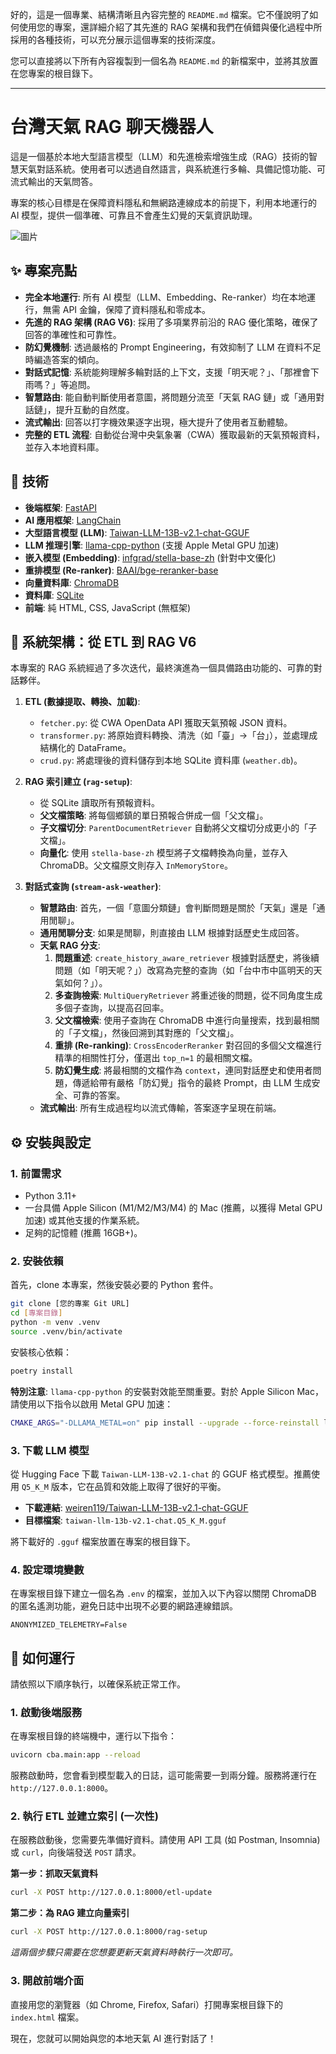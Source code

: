 好的，這是一個專業、結構清晰且內容完整的 `README.md` 檔案。它不僅說明了如何使用您的專案，還詳細介紹了其先進的 RAG 架構和我們在偵錯與優化過程中所採用的各種技術，可以充分展示這個專案的技術深度。

您可以直接將以下所有內容複製到一個名為 `README.md` 的新檔案中，並將其放置在您專案的根目錄下。

---

# 台灣天氣 RAG 聊天機器人

這是一個基於本地大型語言模型（LLM）和先進檢索增強生成（RAG）技術的智慧天氣對話系統。使用者可以透過自然語言，與系統進行多輪、具備記憶功能、可流式輸出的天氣問答。

專案的核心目標是在保障資料隱私和無網路連線成本的前提下，利用本地運行的 AI 模型，提供一個準確、可靠且不會產生幻覺的天氣資訊助理。

![圖片](https://ibb.co/4gnn5Mxb "圖片")

## ✨ 專案亮點

*   **完全本地運行**: 所有 AI 模型（LLM、Embedding、Re-ranker）均在本地運行，無需 API 金鑰，保障了資料隱私和零成本。
*   **先進的 RAG 架構 (RAG V6)**: 採用了多項業界前沿的 RAG 優化策略，確保了回答的準確性和可靠性。
*   **防幻覺機制**: 透過嚴格的 Prompt Engineering，有效抑制了 LLM 在資料不足時編造答案的傾向。
*   **對話式記憶**: 系統能夠理解多輪對話的上下文，支援「明天呢？」、「那裡會下雨嗎？」等追問。
*   **智慧路由**: 能自動判斷使用者意圖，將問題分流至「天氣 RAG 鏈」或「通用對話鏈」，提升互動的自然度。
*   **流式輸出**: 回答以打字機效果逐字出現，極大提升了使用者互動體驗。
*   **完整的 ETL 流程**: 自動從台灣中央氣象署（CWA）獲取最新的天氣預報資料，並存入本地資料庫。

## 🔧 技術

*   **後端框架**: [FastAPI](https://fastapi.tiangolo.com/)
*   **AI 應用框架**: [LangChain](https://www.langchain.com/)
*   **大型語言模型 (LLM)**: [Taiwan-LLM-13B-v2.1-chat-GGUF](https://huggingface.co/audreyt/Taiwan-LLM-13B-v2.0-chat-GGUF)
*   **LLM 推理引擎**: [llama-cpp-python](https://github.com/abetlen/llama-cpp-python) (支援 Apple Metal GPU 加速)
*   **嵌入模型 (Embedding)**: [infgrad/stella-base-zh](https://huggingface.co/infgrad/stella-base-zh) (針對中文優化)
*   **重排模型 (Re-ranker)**: [BAAI/bge-reranker-base](https://huggingface.co/BAAI/bge-reranker-base)
*   **向量資料庫**: [ChromaDB](https://www.trychroma.com/)
*   **資料庫**: [SQLite](https://www.sqlite.org/index.html)
*   **前端**: 純 HTML, CSS, JavaScript (無框架)

## 🚀 系統架構：從 ETL 到 RAG V6

本專案的 RAG 系統經過了多次迭代，最終演進為一個具備路由功能的、可靠的對話夥伴。

1.  **ETL (數據提取、轉換、加載)**:
    *   `fetcher.py`: 從 CWA OpenData API 獲取天氣預報 JSON 資料。
    *   `transformer.py`: 將原始資料轉換、清洗（如「臺」->「台」），並處理成結構化的 DataFrame。
    *   `crud.py`: 將處理後的資料儲存到本地 SQLite 資料庫 (`weather.db`)。

2.  **RAG 索引建立 (`rag-setup`)**:
    *   從 SQLite 讀取所有預報資料。
    *   **父文檔策略**: 將每個鄉鎮的單日預報合併成一個「父文檔」。
    *   **子文檔切分**: `ParentDocumentRetriever` 自動將父文檔切分成更小的「子文檔」。
    *   **向量化**: 使用 `stella-base-zh` 模型將子文檔轉換為向量，並存入 ChromaDB。父文檔原文則存入 `InMemoryStore`。

3.  **對話式查詢 (`stream-ask-weather`)**:
    *   **智慧路由**: 首先，一個「意圖分類鏈」會判斷問題是關於「天氣」還是「通用閒聊」。
    *   **通用閒聊分支**: 如果是閒聊，則直接由 LLM 根據對話歷史生成回答。
    *   **天氣 RAG 分支**:
        1.  **問題重述**: `create_history_aware_retriever` 根據對話歷史，將後續問題（如「明天呢？」）改寫為完整的查詢（如「台中市中區明天的天氣如何？」）。
        2.  **多查詢檢索**: `MultiQueryRetriever` 將重述後的問題，從不同角度生成多個子查詢，以提高召回率。
        3.  **父文檔檢索**: 使用子查詢在 ChromaDB 中進行向量搜索，找到最相關的「子文檔」，然後回溯到其對應的「父文檔」。
        4.  **重排 (Re-ranking)**: `CrossEncoderReranker` 對召回的多個父文檔進行精準的相關性打分，僅選出 `top_n=1` 的最相關文檔。
        5.  **防幻覺生成**: 將最相關的文檔作為 `context`，連同對話歷史和使用者問題，傳遞給帶有嚴格「防幻覺」指令的最終 Prompt，由 LLM 生成安全、可靠的答案。
    *   **流式輸出**: 所有生成過程均以流式傳輸，答案逐字呈現在前端。

## ⚙️ 安裝與設定

### 1. 前置需求

*   Python 3.11+
*   一台具備 Apple Silicon (M1/M2/M3/M4) 的 Mac (推薦，以獲得 Metal GPU 加速) 或其他支援的作業系統。
*   足夠的記憶體 (推薦 16GB+)。

### 2. 安裝依賴

首先，clone 本專案，然後安裝必要的 Python 套件。

```bash
git clone [您的專案 Git URL]
cd [專案目錄]
python -m venv .venv
source .venv/bin/activate
```

安裝核心依賴：
```bash
poetry install
```


**特別注意**: `llama-cpp-python` 的安裝對效能至關重要。對於 Apple Silicon Mac，請使用以下指令以啟用 Metal GPU 加速：
```bash
CMAKE_ARGS="-DLLAMA_METAL=on" pip install --upgrade --force-reinstall llama-cpp-python --no-cache-dir
```

### 3. 下載 LLM 模型

從 Hugging Face 下載 `Taiwan-LLM-13B-v2.1-chat` 的 GGUF 格式模型。推薦使用 `Q5_K_M` 版本，它在品質和效能上取得了很好的平衡。

*   **下載連結**: [weiren119/Taiwan-LLM-13B-v2.1-chat-GGUF](https://huggingface.co/audreyt/Taiwan-LLM-13B-v2.0-chat-GGUF)
*   **目標檔案**: `taiwan-llm-13b-v2.1-chat.Q5_K_M.gguf`

將下載好的 `.gguf` 檔案放置在專案的根目錄下。

### 4. 設定環境變數

在專案根目錄下建立一個名為 `.env` 的檔案，並加入以下內容以關閉 ChromaDB 的匿名遙測功能，避免日誌中出現不必要的網路連線錯誤。

```
ANONYMIZED_TELEMETRY=False
```

## 🚀 如何運行

請依照以下順序執行，以確保系統正常工作。

### 1. 啟動後端服務

在專案根目錄的終端機中，運行以下指令：

```bash
uvicorn cba.main:app --reload
```

服務啟動時，您會看到模型載入的日誌，這可能需要一到兩分鐘。服務將運行在 `http://127.0.0.1:8000`。

### 2. 執行 ETL 並建立索引 (一次性)

在服務啟動後，您需要先準備好資料。請使用 API 工具 (如 Postman, Insomnia) 或 `curl`，向後端發送 `POST` 請求。

**第一步：抓取天氣資料**
```bash
curl -X POST http://127.0.0.1:8000/etl-update
```
**第二步：為 RAG 建立向量索引**
```bash
curl -X POST http://127.0.0.1:8000/rag-setup
```
*這兩個步驟只需要在您想要更新天氣資料時執行一次即可。*

### 3. 開啟前端介面

直接用您的瀏覽器（如 Chrome, Firefox, Safari）打開專案根目錄下的 `index.html` 檔案。

現在，您就可以開始與您的本地天氣 AI 進行對話了！
